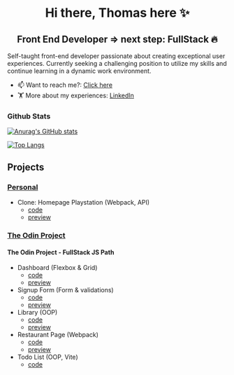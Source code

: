 # <h1 align="center">Hi there, Thomas here ✨</h1>

## <h2 align="center">Front End Developer => next step: FullStack 🔥</h2>

Self-taught front-end developer passionate about creating exceptional user experiences. 
Currently seeking a challenging position to utilize my skills and continue learning in a dynamic work environment.

- 📫 Want to reach me?: [Click here](mailto:thomas.guiart@gmail.com)
- 🏋️ More about my experiences: <a href="https://www.linkedin.com/in/thomas-guiart/">LinkedIn</a>

### Github Stats
[![Anurag's GitHub stats](https://github-readme-stats.vercel.app/api?username=lolikana&show_icons=true&theme=tokyonight)](https://github-readme-stats.vercel.app/api?username=lolikana&show_icons=true&theme=tokyonight)

[![Top Langs](https://github-readme-stats.vercel.app/api/top-langs/?username=lolikana&layout=compact&theme=tokyonight)](https://github-readme-stats.vercel.app/api/top-langs/?username=lolikana&layout=compact&theme=tokyonight)

## Projects

### <ins>Personal</ins>

* Clone: Homepage Playstation (Webpack, API)
    * <a href="https://github.com/lolikana/clone-playstation">code</a>
    * <a href="https://clone-playstation.vercel.app/">preview</a>

### <ins><a href="https://www.theodinproject.com/" target="_blank">The Odin Project</a></ins>

#### The Odin Project - FullStack JS Path

* Dashboard (Flexbox & Grid)
    * <a href="https://github.com/lolikana/odin-admin_dashboard">code</a>
    * <a href="https://lolikana.github.io/odin-admin_dashboard/">preview</a>
* Signup Form (Form & validations)
    * <a href="https://github.com/lolikana/odin-sign_up_form">code</a>
    * <a href="https://lolikana.github.io/odin-sign_up_form/">preview</a>
* Library (OOP)
    * <a href="https://github.com/lolikana/odin-library_app">code</a>
    * <a href="https://lolikana.github.io/odin-library_app/">preview</a>
* Restaurant Page (Webpack)
    * <a href="https://github.com/lolikana/odin-webpack_restaurant">code</a>
    * <a href="https://lolikana.github.io/odin-webpack_restaurant/">preview</a>
* Todo List (OOP, Vite)
    * <a href="https://github.com/lolikana/odin-vite_ts-todo">code</a>
